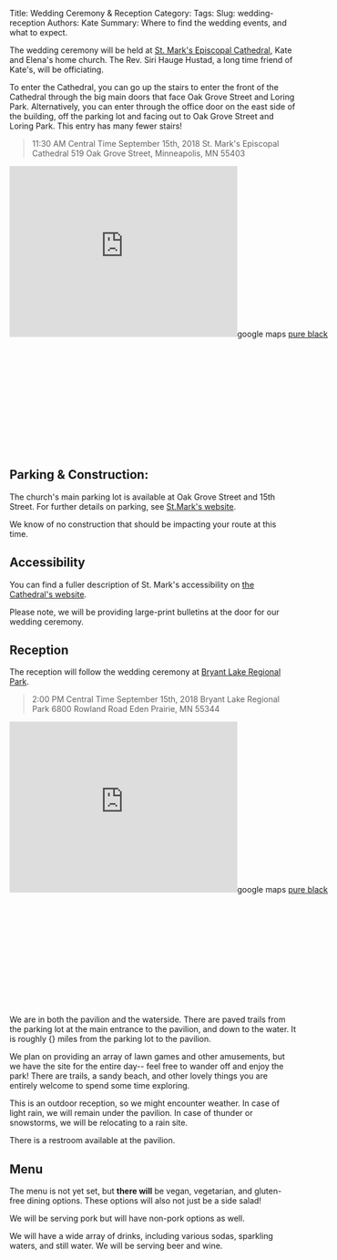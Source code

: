 Title: Wedding Ceremony & Reception
Category: 
Tags: 
Slug: wedding-reception
Authors: Kate
Summary: Where to find the wedding events, and what to expect.


The wedding ceremony will be held at [St. Mark's Episcopal Cathedral](http://ourcathedral.org), Kate and Elena's home church. The Rev. Siri Hauge Hustad, a long time friend of Kate's, will be officiating. 


To enter the Cathedral, you can go up the stairs to enter the front of the Cathedral through the big main doors that face Oak Grove Street and Loring Park. Alternatively, you can enter through the office door on the east side of the building, off the parking lot and facing out to Oak Grove Street and Loring Park. This entry has many fewer stairs!

> 11:30 AM Central Time
September 15th, 2018
St. Mark's Episcopal Cathedral
519 Oak Grove Street, Minneapolis, MN 55403



<div class="mapouter"><div class="gmap_canvas"><iframe width="400" height="300" id="gmap_canvas" src="https://maps.google.com/maps?q=519%20Oak%20Grove%20Street%2C%20Minneapolis%2C%20MN%2055403%2C%20United%20States&t=&z=14&ie=UTF8&iwloc=&output=embed" frameborder="0" scrolling="no" marginheight="0" marginwidth="0"></iframe>google maps <a href="http://www.pureblack.de/google-maps/">pure black</a></div><style>.mapouter{overflow:hidden;height:500px;width:600px;}.gmap_canvas {background:none!important;height:500px;width:600px;}</style></div>

## Parking & Construction: 


The church's main parking lot is available at Oak Grove Street and 15th Street. For further details on parking, see [St.Mark's website](https://ourcathedral.org/parking>).

We know of no construction that should be impacting your route at this time. 


## Accessibility 

You can find a fuller description of St. Mark's accessibility on [the Cathedral's website](https://ourcathedral.org/accessibility). 

Please note, we will be providing large-print bulletins at the door for our wedding ceremony. 



## Reception

The reception will follow the wedding ceremony at [Bryant Lake Regional Park](https://threeriversparks.org/location/bryant-lake-regional-park).

> 2:00 PM Central Time
September 15th, 2018
Bryant Lake Regional Park 
6800 Rowland Road Eden Prairie, MN 55344 

<div class="mapouter"><div class="gmap_canvas"><iframe width="400" height="300" id="gmap_canvas" src="https://maps.google.com/maps?q=6800%20Rowland%20Road%20Eden%20Prairie%2C%20MN%2055344&t=&z=14&ie=UTF8&iwloc=&output=embed" frameborder="0" scrolling="no" marginheight="0" marginwidth="0"></iframe>google maps <a href="http://www.pureblack.de/google-maps/">pure black</a></div><style>.mapouter{overflow:hidden;height:500px;width:600px;}.gmap_canvas {background:none!important;height:500px;width:600px;}</style></div>

We are in both the pavilion and the waterside. There are paved trails from the parking lot at the main entrance to the pavilion, and down to the water. It is roughly {} miles from the parking lot to the pavilion.

We plan on providing an array of lawn games and other amusements, but we have the site for the entire day-- feel free to wander off and enjoy the park! There are trails, a sandy beach, and other lovely things you are entirely welcome to spend some time exploring.

This is an outdoor reception, so we might encounter weather. In case of light rain, we will remain under the pavilion. In case of thunder or snowstorms, we will be relocating to a rain site. 


There is a restroom available at the pavilion. 


## Menu

The menu is not yet set, but **there will** be vegan, vegetarian, and gluten-free dining options. These options will also not just be a side salad! 


We will be serving pork but will have non-pork options as well. 


We will have a wide array of drinks, including various sodas, sparkling waters, and still water. We will be serving beer and wine. 




